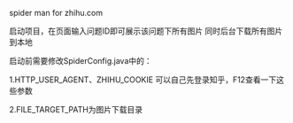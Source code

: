 spider man for zhihu.com

启动项目，在页面输入问题ID即可展示该问题下所有图片
同时后台下载所有图片到本地

启动前需要修改SpiderConfig.java中的：

1.HTTP_USER_AGENT、ZHIHU_COOKIE
可以自己先登录知乎，F12查看一下这些参数

2.FILE_TARGET_PATH为图片下载目录